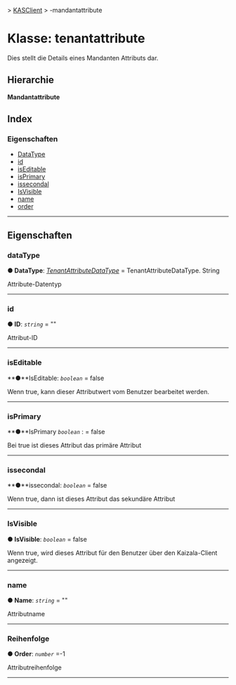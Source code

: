 [](../README.md) > [KASClient](../modules/kasclient.md) > [](../classes/kasclient.tenantattribute.md) -mandantattribute

# <a name="class-tenantattribute"></a>Klasse: tenantattribute

Dies stellt die Details eines Mandanten Attributs dar.
## <a name="hierarchy"></a>Hierarchie

**Mandantattribute**

## <a name="index"></a>Index 

### <a name="properties"></a>Eigenschaften

* [DataType](kasclient.tenantattribute.md#datatype)
* [id](kasclient.tenantattribute.md#id)
* [isEditable](kasclient.tenantattribute.md#iseditable)
* [isPrimary](kasclient.tenantattribute.md#isprimary)
* [issecondal](kasclient.tenantattribute.md#issecondary)
* [IsVisible](kasclient.tenantattribute.md#isvisible)
* [name](kasclient.tenantattribute.md#name)
* [order](kasclient.tenantattribute.md#order)

---

## <a name="properties"></a>Eigenschaften

<a id="datatype"></a>

###  <a name="datatype"></a>dataType

**● DataType**: *[TenantAttributeDataType](../enums/kasclient.tenantattributedatatype.md)* = TenantAttributeDataType. String

Attribute-Datentyp

___
<a id="id"></a>

###  <a name="id"></a>id

**● ID**: *`string`* = ""

Attribut-ID

___
<a id="iseditable"></a>

###  <a name="iseditable"></a>isEditable

**●**IsEditable: *`boolean`* = false

Wenn true, kann dieser Attributwert vom Benutzer bearbeitet werden.

___
<a id="isprimary"></a>

###  <a name="isprimary"></a>isPrimary

**●**IsPrimary *`boolean`* : = false

Bei true ist dieses Attribut das primäre Attribut

___
<a id="issecondary"></a>

###  <a name="issecondary"></a>issecondal

**●**issecondal: *`boolean`* = false

Wenn true, dann ist dieses Attribut das sekundäre Attribut

___
<a id="isvisible"></a>

###  <a name="isvisible"></a>IsVisible

**● IsVisible**: *`boolean`* = false

Wenn true, wird dieses Attribut für den Benutzer über den Kaizala-Client angezeigt.

___
<a id="name"></a>

###  <a name="name"></a>name

**● Name**: *`string`* = ""

Attributname

___
<a id="order"></a>

###  <a name="order"></a>Reihenfolge

**● Order**: *`number`* =-1

Attributreihenfolge

___

